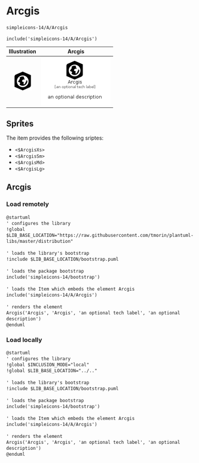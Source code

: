 # Arcgis


```text
simpleicons-14/A/Arcgis
```

```text
include('simpleicons-14/A/Arcgis')
```



| Illustration | Arcgis |
| :---: | :---: |
| ![illustration for Illustration](../../simpleicons-14/A/Arcgis.png) | ![illustration for Arcgis](../../simpleicons-14/A/Arcgis.Local.png) |



## Sprites
The item provides the following sriptes:

- `<$ArcgisXs>`
- `<$ArcgisSm>`
- `<$ArcgisMd>`
- `<$ArcgisLg>`





## Arcgis

### Load remotely
```plantuml
@startuml
' configures the library
!global $LIB_BASE_LOCATION="https://raw.githubusercontent.com/tmorin/plantuml-libs/master/distribution"

' loads the library's bootstrap
!include $LIB_BASE_LOCATION/bootstrap.puml

' loads the package bootstrap
include('simpleicons-14/bootstrap')

' loads the Item which embeds the element Arcgis
include('simpleicons-14/A/Arcgis')

' renders the element
Arcgis('Arcgis', 'Arcgis', 'an optional tech label', 'an optional description')
@enduml
```

### Load locally
```plantuml
@startuml
' configures the library
!global $INCLUSION_MODE="local"
!global $LIB_BASE_LOCATION="../.."

' loads the library's bootstrap
!include $LIB_BASE_LOCATION/bootstrap.puml

' loads the package bootstrap
include('simpleicons-14/bootstrap')

' loads the Item which embeds the element Arcgis
include('simpleicons-14/A/Arcgis')

' renders the element
Arcgis('Arcgis', 'Arcgis', 'an optional tech label', 'an optional description')
@enduml
```


